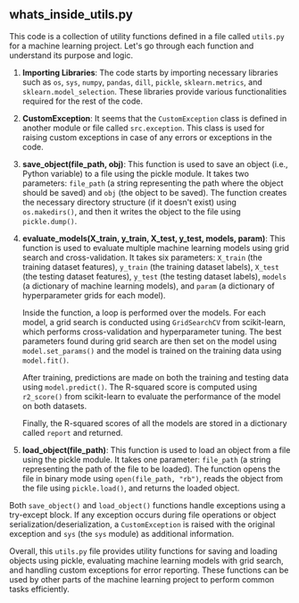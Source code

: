 ## whats_inside_utils.py

This code is a collection of utility functions defined in a file called `utils.py` for a machine learning project. Let's go through each function and understand its purpose and logic.

1. **Importing Libraries**: The code starts by importing necessary libraries such as `os`, `sys`, `numpy`, `pandas`, `dill`, `pickle`, `sklearn.metrics`, and `sklearn.model_selection`. These libraries provide various functionalities required for the rest of the code.

2. **CustomException**: It seems that the `CustomException` class is defined in another module or file called `src.exception`. This class is used for raising custom exceptions in case of any errors or exceptions in the code.

3. **save_object(file_path, obj)**: This function is used to save an object (i.e., Python variable) to a file using the pickle module. It takes two parameters: `file_path` (a string representing the path where the object should be saved) and `obj` (the object to be saved). The function creates the necessary directory structure (if it doesn't exist) using `os.makedirs()`, and then it writes the object to the file using `pickle.dump()`.

4. **evaluate_models(X_train, y_train, X_test, y_test, models, param)**: This function is used to evaluate multiple machine learning models using grid search and cross-validation. It takes six parameters: `X_train` (the training dataset features), `y_train` (the training dataset labels), `X_test` (the testing dataset features), `y_test` (the testing dataset labels), `models` (a dictionary of machine learning models), and `param` (a dictionary of hyperparameter grids for each model).

   Inside the function, a loop is performed over the models. For each model, a grid search is conducted using `GridSearchCV` from scikit-learn, which performs cross-validation and hyperparameter tuning. The best parameters found during grid search are then set on the model using `model.set_params()` and the model is trained on the training data using `model.fit()`.
   
   After training, predictions are made on both the training and testing data using `model.predict()`. The R-squared score is computed using `r2_score()` from scikit-learn to evaluate the performance of the model on both datasets.
   
   Finally, the R-squared scores of all the models are stored in a dictionary called `report` and returned.

5. **load_object(file_path)**: This function is used to load an object from a file using the pickle module. It takes one parameter: `file_path` (a string representing the path of the file to be loaded). The function opens the file in binary mode using `open(file_path, "rb")`, reads the object from the file using `pickle.load()`, and returns the loaded object.

Both `save_object()` and `load_object()` functions handle exceptions using a try-except block. If any exception occurs during file operations or object serialization/deserialization, a `CustomException` is raised with the original exception and `sys` (the `sys` module) as additional information.

Overall, this `utils.py` file provides utility functions for saving and loading objects using pickle, evaluating machine learning models with grid search, and handling custom exceptions for error reporting. These functions can be used by other parts of the machine learning project to perform common tasks efficiently.